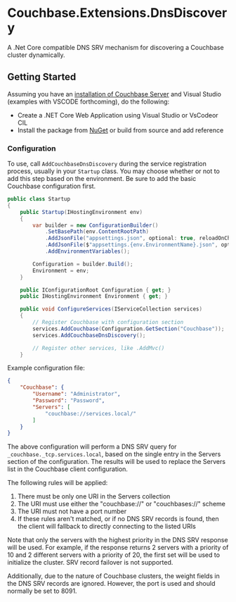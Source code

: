 # Couchbase.Extensions.DnsDiscovery

A .Net Core compatible DNS SRV mechanism for discovering a Couchbase cluster dynamically.

## Getting Started ##
Assuming you have an [installation of Couchbase Server](https://developer.couchbase.com/documentation/server/4.5/getting-started/installing.html) and Visual Studio (examples with VSCODE forthcoming), do the following:

- Create a .NET Core Web Application using Visual Studio or VsCodeor CIL
- Install the package from [NuGet](https://www.nuget.org/packages/Couchbase.Extensions.DnsDiscovery/) or build from source and add reference

### Configuration

To use, call `AddCouchbaseDnsDiscovery` during the service registration process, usually in your `Startup` class.  You may choose whether or not to add this step based on the environment.  Be sure to add the basic Couchbase configuration first.

```csharp
public class Startup
{
    public Startup(IHostingEnvironment env)
    {
        var builder = new ConfigurationBuilder()
            .SetBasePath(env.ContentRootPath)
            .AddJsonFile("appsettings.json", optional: true, reloadOnChange: true)
            .AddJsonFile($"appsettings.{env.EnvironmentName}.json", optional: true)
            .AddEnvironmentVariables();

        Configuration = builder.Build();
        Environment = env;
    }

    public IConfigurationRoot Configuration { get; }
    public IHostingEnvironment Environment { get; }

    public void ConfigureServices(IServiceCollection services)
    {
        // Register Couchbase with configuration section
        services.AddCouchbase(Configuration.GetSection("Couchbase"));
        services.AddCouchbaseDnsDiscovery();

        // Register other services, like .AddMvc()
    }
```

Example configuration file:
```json
{
    "Couchbase": {
        "Username": "Administrator",
        "Password": "Password",
        "Servers": [
            "couchbase://services.local/"
        ]
    }
}
```

The above configuration will perform a DNS SRV query for `_couchbase._tcp.services.local`, based on the single entry in the Servers section of the configuration.  The results will be used to replace the Servers list in the Couchbase client configuration.

The following rules will be applied:
1. There must be only one URI in the Servers collection
2. The URI must use either the "couchbase://" or "couchbases://" scheme
3. The URI must not have a port number
4. If these rules aren't matched, or if no DNS SRV records is found, then the client will fallback to directly connecting to the listed URIs

Note that only the servers with the highest priority in the DNS SRV response will be used.  For example, if the response returns 2 servers with a priority of 10 and 2 different servers with a priority of 20, the first set will be used to initialize the cluster.  SRV record failover is not supported.

Additionally, due to the nature of Couchbase clusters, the weight fields in the DNS SRV records are ignored.  However, the port is used and should normally be set to 8091.
